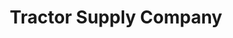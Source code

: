 ---
title: "Tractor Supply Company"
url: /eastland/tractor-supply-company-old-bankhead-highway/
shop: Dorfladen
---